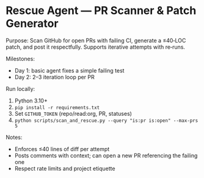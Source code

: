 # Rescue Agent — PR Scanner & Patch Generator

Purpose: Scan GitHub for open PRs with failing CI, generate a ≤40‑LOC patch, and post it respectfully. Supports iterative attempts with re‑runs.

Milestones:

- Day 1: basic agent fixes a simple failing test
- Day 2: 2–3 iteration loop per PR

Run locally:

1. Python 3.10+
2. `pip install -r requirements.txt`
3. Set `GITHUB_TOKEN` (repo/read:org, PR, statuses)
4. `python scripts/scan_and_rescue.py --query "is:pr is:open" --max-prs 5`

Notes:

- Enforces ≤40 lines of diff per attempt
- Posts comments with context; can open a new PR referencing the failing one
- Respect rate limits and project etiquette
